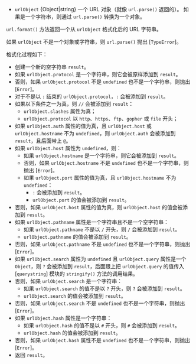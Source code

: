<!-- YAML
added: v0.1.25
-->

* `urlObject` {Object|string} 一个 URL 对象（就像 `url.parse()` 返回的）。
  如果是一个字符串，则通过 `url.parse()` 转换为一个对象。

`url.format()` 方法返回一个从 `urlObject` 格式化后的 URL 字符串。

如果 `urlObject` 不是一个对象或字符串，则 `url.parse()` 抛出 [`TypeError`]。

格式化过程如下：

* 创建一个新的空字符串 `result`。
* 如果 `urlObject.protocol` 是一个字符串，则它会被原样添加到 `result`。
* 否则，如果 `urlObject.protocol` 不是 `undefined` 也不是一个字符串，则抛出 [`Error`]。
* 对于不是以 `:` 结束的 `urlObject.protocol`，`:` 会被添加到 `result`。
* 如果以下条件之一为真，则 `//` 会被添加到 `result`：
    * `urlObject.slashes` 属性为真；
    * `urlObject.protocol` 以 `http`、`https`、`ftp`、`gopher` 或 `file` 开头；
* 如果 `urlObject.auth` 属性的值为真，且 `urlObject.host` 或 `urlObject.hostname` 不为 `undefined`，则 `urlObject.auth` 会被添加到 `result`，且后面带上 `@`。
* 如果 `urlObject.host` 属性为 `undefined`，则：
  * 如果 `urlObject.hostname` 是一个字符串，则它会被添加到 `result`。
  * 否则，如果 `urlObject.hostname` 不是 `undefined` 也不是一个字符串，则抛出 [`Error`]。
  * 如果 `urlObject.port` 属性的值为真，且 `urlObject.hostname` 不为 `undefined`：
    * `:` 会被添加到 `result`。
    * `urlObject.port` 的值会被添加到 `result`。
* 否则，如果 `urlObject.host` 属性的值为真，则 `urlObject.host` 的值会被添加到 `result`。
* 如果 `urlObject.pathname` 属性是一个字符串且不是一个空字符串：
  * 如果 `urlObject.pathname` 不是以 `/` 开头，则 `/` 会被添加到 `result`。
  * `urlObject.pathname` 的值会被添加到 `result`。
* 否则，如果 `urlObject.pathname` 不是 `undefined` 也不是一个字符串，则抛出 [`Error`]。
* 如果 `urlObject.search` 属性为 `undefined` 且 `urlObject.query` 属性是一个 `Object`，则 `?` 会被添加到 `result`，后面跟上把 `urlObject.query` 的值传入 [`querystring`] 模块的 `stringify()` 方法的调用结果。
* 否则，如果 `urlObject.search` 是一个字符串：
  * 如果 `urlObject.search` 的值不是以 `?` 开头，则 `?` 会被添加到 `result`。
  * `urlObject.search` 的值会被添加到 `result`。
* 否则，如果 `urlObject.search` 不是 `undefined` 也不是一个字符串，则抛出 [`Error`]。
* 如果 `urlObject.hash` 属性是一个字符串：
  * 如果 `urlObject.hash` 的值不是以 `#` 开头，则 `#` 会被添加到 `result`。
  * `urlObject.hash` 的值会被添加到 `result`。
* 否则，如果 `urlObject.hash` 属性不是 `undefined` 也不是一个字符串，则抛出 [`Error`]。
* 返回 `result`。


